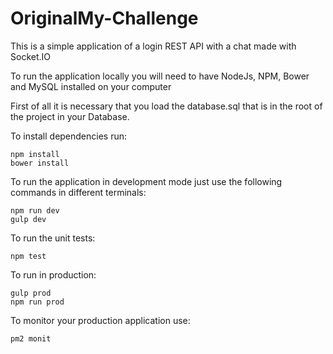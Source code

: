 # OriginalMy-Challenge

This is a simple application of a login REST API with a chat made with Socket.IO

To run the application locally you will need to have NodeJs, NPM, Bower and MySQL installed on your computer

First of all it is necessary that you load the database.sql that is in the root of the project in your Database.

To install dependencies run:

```
npm install
bower install
```

To run the application in development mode just use the following commands in different terminals:

```
npm run dev
gulp dev
```

To run the unit tests:

```
npm test
```

To run in production:

```
gulp prod
npm run prod
```

To monitor your production application use:

```
pm2 monit
```